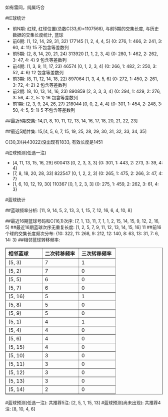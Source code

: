 <!-- 
.. title: 双色球2010081期(2010-07-15)数据分析报告
.. slug: slott-2010081-2010-07-15-report
.. date: 2010-07-16 08:00:00 UTC+08:00
.. tags: Lottery
.. link: 
.. description: 
.. type: text
-->

如有雷同，纯属巧合

<!-- TEASER_END-->

#红球统计

- 前N期: 红球, 红球位置(总数C(33,6)=1107568), 与前5期的交集长度, 与历史数据的交集长度统计, 蓝球
- 前6期: (1, 12, 14, 29, 31, 32) 177145 [1, 2, 4, 4, 5] {0: 276, 1: 466, 2: 241, 3: 60, 4: 11} 15 不包含等差数列
- 前5期: (2, 8, 14, 20, 21, 24) 313920 [1, 1, 2, 3, 4] {0: 280, 1: 462, 2: 262, 3: 47, 4: 4} 9 包含等差数列
- 前4期: (1, 3, 9, 11, 17, 23) 46574 [0, 1, 2, 3, 4] {0: 266, 1: 482, 2: 250, 3: 52, 4: 6} 12 包含等差数列
- 前3期: (8, 11, 12, 14, 18, 22) 897064 [1, 3, 4, 5, 6] {0: 272, 1: 450, 2: 261, 3: 72, 4: 2} 2 包含等差数列
- 前2期: (8, 10, 13, 14, 16, 23) 890859 [2, 3, 3, 3, 4] {0: 294, 1: 429, 2: 276, 3: 56, 4: 2, 5: 1} 16 包含等差数列
- 前1期: (2, 3, 9, 24, 26, 27) 218044 [0, 0, 2, 4, 4] {0: 301, 1: 454, 2: 248, 3: 50, 4: 5, 5: 1} 5 不包含等差数列

##最近5期交集:
14,[1, 8, 10, 11, 12, 13, 14, 16, 17, 18, 20, 21, 22, 23]

##最近5期并集:
15,[4, 5, 6, 7, 15, 19, 25, 28, 29, 30, 31, 32, 33, 34, 35]

C(30,3)(共43022)没出现有1833, 
有效长度是1451

#红球预测(任选一注)

- [4, 11, 13, 15, 16, 29] 600413 [0, 2, 3, 3, 3] {0: 301, 1: 443, 2: 273, 3: 39, 4: 4}
- [7, 8, 18, 20, 28, 33] 822547 [0, 1, 2, 2, 3] {0: 265, 1: 475, 2: 266, 3: 47, 4: 7}
- [1, 6, 10, 12, 19, 30] 110367 [0, 1, 2, 3, 3] {0: 275, 1: 459, 2: 262, 3: 61, 4: 3}

#蓝球统计

##蓝球频率分析:
[11, 9, 14, 5, 2, 13, 3, 1, 15, 7, 12, 16, 6, 4, 10, 8]

##最近16期蓝球号码和C(16,1)次序:
[7, 1, 13, 11, 7, 1, 1, 2, 15, 14, 15, 9, 12, 2, 16, 5]
##最近16期蓝球次序无重复长度:
[1, 2, 5, 7, 9, 11, 12, 13, 14, 15, 16] 11
##前16个球的交集长度频次分布:
{10: 322, 11: 268, 9: 212, 12: 140, 8: 63, 13: 31, 7: 6, 14: 3}
##相邻蓝球转移频率:
<table border="1" class="table table-striped dataframe">
  <thead>
    <tr style="text-align: left;">
      <th style="min-width: 100px;">相邻蓝球</th>
      <th style="min-width: 100px;">二次转移频率</th>
      <th style="min-width: 100px;">三次转移频率</th>
    </tr>
  </thead>
  <tbody>
    <tr>
      <td>  (5, 3)</td>
      <td> 7</td>
      <td> 1</td>
    </tr>
    <tr>
      <td>  (5, 2)</td>
      <td> 7</td>
      <td> 0</td>
    </tr>
    <tr>
      <td>  (5, 5)</td>
      <td> 6</td>
      <td> 0</td>
    </tr>
    <tr>
      <td>  (5, 7)</td>
      <td> 6</td>
      <td> 0</td>
    </tr>
    <tr>
      <td> (5, 16)</td>
      <td> 5</td>
      <td> 1</td>
    </tr>
    <tr>
      <td>  (5, 8)</td>
      <td> 5</td>
      <td> 0</td>
    </tr>
    <tr>
      <td>  (5, 9)</td>
      <td> 5</td>
      <td> 0</td>
    </tr>
    <tr>
      <td>  (5, 1)</td>
      <td> 4</td>
      <td> 1</td>
    </tr>
    <tr>
      <td>  (5, 4)</td>
      <td> 4</td>
      <td> 0</td>
    </tr>
    <tr>
      <td>  (5, 6)</td>
      <td> 4</td>
      <td> 0</td>
    </tr>
    <tr>
      <td> (5, 15)</td>
      <td> 4</td>
      <td> 0</td>
    </tr>
    <tr>
      <td> (5, 10)</td>
      <td> 3</td>
      <td> 0</td>
    </tr>
    <tr>
      <td> (5, 11)</td>
      <td> 3</td>
      <td> 0</td>
    </tr>
    <tr>
      <td> (5, 12)</td>
      <td> 3</td>
      <td> 0</td>
    </tr>
    <tr>
      <td> (5, 13)</td>
      <td> 3</td>
      <td> 0</td>
    </tr>
    <tr>
      <td> (5, 14)</td>
      <td> 2</td>
      <td> 0</td>
    </tr>
  </tbody>
</table>
#蓝球预测(任选一注):
共推荐5注: [2, 5, 1, 15, 13]
#蓝球预测(尚未出现):
共推荐4注: [8, 10, 4, 6]


